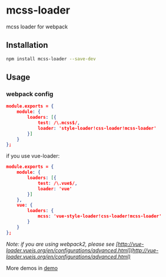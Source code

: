 # mcss-loader
mcss loader for webpack

## Installation

```bash
npm install mcss-loader --save-dev
```

## Usage

### webpack config

```json
module.exports = {
    module: {
        loaders: [{
            test: /\.mcss$/,
            loader: 'style-loader!css-loader!mcss-loader'
        }]
    }
};
```

if you use vue-loader: 

```json
module.exports = {
    module: {
        loaders: [{
            test: /\.vue$/,
            loader: 'vue'
        }]
    },
    vue: {
        loaders: {
            mcss: 'vue-style-loader!css-loader!mcss-loader'
        }
    }
};
```

*Note: if you are using webpack2, please see [http://vue-loader.vuejs.org/en/configurations/advanced.html](http://vue-loader.vuejs.org/en/configurations/advanced.html)* 

More demos in [demo](https://github.com/zjzhome/mcss-loader/tree/master/demo)







